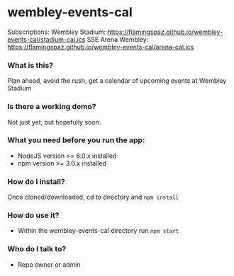 # wembley-events-cal #

Subscriptions:
Wembley Stadium: https://flamingspaz.github.io/wembley-events-cal/stadium-cal.ics
SSE Arena Wembley: https://flamingspaz.github.io/wembley-events-cal/arena-cal.ics


### What is this? ###

Plan ahead, avoid the rush, get a calendar of upcoming events at Wembley Stadium

### Is there a working demo? ###

Not just yet, but hopefully soon.

### What you need before you run the app: ###

* NodeJS version >= 6.0.x installed
* npm version >= 3.0.x installed

### How do I install? ###

Once cloned/downloaded, cd to directory and `npm install`

### How do use it? ###

* Within the wembley-events-cal directory run `npm start`

### Who do I talk to? ###

* Repo owner or admin
